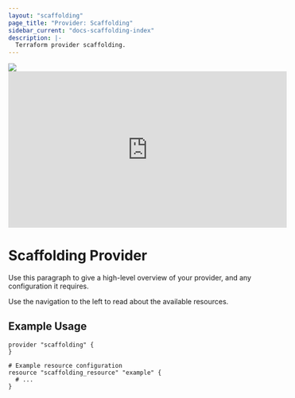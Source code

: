 ```yaml
---
layout: "scaffolding"
page_title: "Provider: Scaffolding"
sidebar_current: "docs-scaffolding-index"
description: |-
  Terraform provider scaffolding.
---
```


<div style="width: 320px;height: 82px;background-color: #5c4ee5;color:#fff;text-align: left;top: -175px;left: -5px;position: absolute;font-size: 2.2em;z-index: 999;font-family: 'Comic Sans MS';padding-top: 0.3em;">Radek's Registry</div>

<img src="https://d3ui957tjb5bqd.cloudfront.net/uploads/2017/05/welcome.gif">

<iframe width="560" height="315" src="https://www.youtube.com/embed/dQw4w9WgXcQ" frameborder="0" allow="accelerometer; autoplay; clipboard-write; encrypted-media; gyroscope; picture-in-picture" allowfullscreen></iframe>

# Scaffolding Provider

Use this paragraph to give a high-level overview of your provider, and any configuration it requires.

Use the navigation to the left to read about the available resources.

## Example Usage

```hcl
provider "scaffolding" {
}

# Example resource configuration
resource "scaffolding_resource" "example" {
  # ...
}
```
